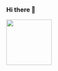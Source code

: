 ### Hi there 👋


<!--![Anurag's GitHub stats](https://github-readme-stats.vercel.app/api?username=matheusFabri&show_icons=true&hide=stars&theme=dark)
[![Top Langs](https://github-readme-stats.vercel.app/api/top-langs/?username=matheusFabri&layout=compact&theme=dark)](https://github.com/anuraghazra/github-readme-stats)
-->

<a href="https://github.com/anuraghazra/convoychat">
  <img height=120 align="center" src="https://github-readme-stats.vercel.app/api/top-langs?username=matheusFabri&layout=compact&theme=dark" />
</a>

<!--
**matheusFabri/matheusFabri** is a ✨ _special_ ✨ repository because its `README.md` (this file) appears on your GitHub profile.
Here are some ideas to get you started:

- 🔭 I’m currently working on ...
- 🌱 I’m currently learning ...
- 👯 I’m looking to collaborate on ...
- 🤔 I’m looking for help with ...
- 💬 Ask me about ...
- 📫 How to reach me: ...
- 😄 Pronouns: ...
- ⚡ Fun fact: ...
-->
